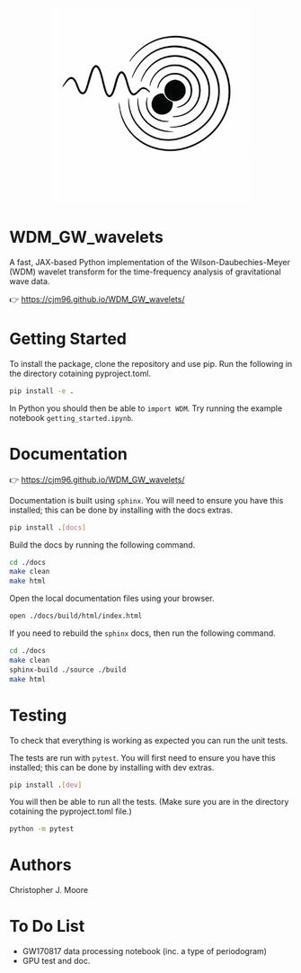 <p align="center">
<img src="./logo_images/logo.png" alt="logo" width="350"/>
</p>


# WDM_GW_wavelets

A fast, JAX-based Python implementation of the Wilson-Daubechies-Meyer (WDM) wavelet 
transform for the time-frequency analysis of gravitational wave data.

👉 https://cjm96.github.io/WDM_GW_wavelets/


# Getting Started

To install the package, clone the repository and use pip. 
Run the following in the directory cotaining pyproject.toml.

```bash
pip install -e .
```

In Python you should then be able to `import WDM`. 
Try running the example notebook `getting_started.ipynb`.


# Documentation

👉 https://cjm96.github.io/WDM_GW_wavelets/

Documentation is built using `sphinx`. 
You will need to ensure you have this installed; this can be done by installing with the docs extras.

```bash
pip install .[docs]
```

Build the docs by running the following command.

```bash
cd ./docs
make clean
make html
```

Open the local documentation files using your browser.

``` bash
open ./docs/build/html/index.html
```

If you need to rebuild the `sphinx` docs, then run the following command.

``` bash
cd ./docs
make clean
sphinx-build ./source ./build
make html
```


# Testing

To check that everything is working as expected you can run the unit tests. 

The tests are run with `pytest`. 
You will first need to ensure you have this installed; this can be done by installing with dev extras.

```bash
pip install .[dev]
```

You will then be able to run all the tests. 
(Make sure you are in the directory cotaining the pyproject.toml file.)

```bash
python -m pytest
```


# Authors

Christopher J. Moore


# To Do List

 - GW170817 data processing notebook (inc. a type of periodogram)
 - GPU test and doc.